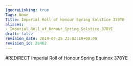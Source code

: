 ```yaml
---
IgnoreLinking: true
Tags: None
Title: Imperial Roll of Honour Spring Solstice 378YE
aliases:
- Imperial_Roll_of_Honour_Spring_Solstice_378YE
draft: false
revision_date: 2014-07-25 23:02:19+00:00
revision_id: 28462
---
```


#REDIRECT Imperial Roll of Honour Spring Equinox 378YE